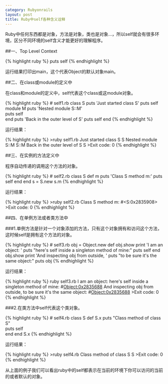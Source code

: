 ```yaml
---
category: Rubyonrails
layout: post
title: Ruby中self各种含义诠释
---
```


Ruby中任何东西都是对象，方法是对象，类也是对象...，所以self就会有很多环境，区分不同环境的self含义才能更好的理解程序。

##一、Top Level Context

{% highlight ruby %}
    puts self
{% endhighlight %}

运行结果打印出main，这个代表Object的默认对象main。

##二、在class或module的定义中

在class和module的定义中，self代表这个class或这module对象。

{% highlight ruby %}
    # self1.rb
    class S
      puts 'Just started class S'
      puts self
      module M
        puts 'Nested module S::M'    
        puts self    
      end
      puts 'Back in the outer level of S'
      puts self
    end
{% endhighlight %}

运行结果：

{% highlight ruby %} 
    >ruby self1.rb 
    Just started class S 
    S 
    Nested module S::M 
    S::M 
    Back in the outer level of S 
    S 
    >Exit code: 0
{% endhighlight %}

##三、在实例的方法定义中
 
程序自动传递的调用这个方法的对象。

{% highlight ruby %}
    # self2.rb 
    class S
      def m
        puts 'Class S method m:'
        puts self
      end
    end
    s = S.new
    s.m
{% endhighlight %}

运行结果：

{% highlight ruby %} 
    >ruby self2.rb 
    Class S method m: 
    #<S:0x2835908> 
    >Exit code: 0
{% endhighlight %}
    
##四、在单例方法或者类方法中

###1.单例方法是针对一个对象添加的方法，只有这个对象拥有和访问这个方法，这时候self是拥有这个方法的对象。

{% highlight ruby %} 
    # self3.rb
    obj = Object.new
    def obj.show
     print 'I am an object: '
     puts "here's self inside a singleton method of mine:"
     puts self
    end
    obj.show
    print 'And inspecting obj from outside, '
    puts "to be sure it's the same object:"
    puts obj
{% endhighlight %}
    
运行结果：

{% highlight ruby %} 
    ruby self3.rb 
    I am an object: here's self inside a singleton method of mine: 
    #<Object:0x2835688> 
    And inspecting obj from outside, to be sure it's the same object: 
    #<Object:0x2835688> 
    >Exit code: 0
{% endhighlight %}
    
###2.在类方法中self代表这个类对象。

{% highlight ruby %} 
    # self4.rb
    class S
      def S.x 
        puts "Class method of class S"    
        puts self    
      end
    end
    S.x
{% endhighlight %}

运行结果：

{% highlight ruby %} 
    >ruby self4.rb 
    Class method of class S 
    S 
    >Exit code: 0
{% endhighlight %}

从上面的例子我们可以看出ruby中的self都表示在当前的环境下你可以访问的当前的或者默认的对象。

